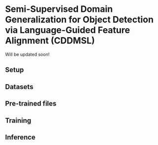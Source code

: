 # Semi-Supervised Domain Generalization for Object Detection via Language-Guided Feature Alignment 	(CDDMSL)

Will be updated soon!

## Setup

## Datasets

## Pre-trained files


## Training 


## Inference
